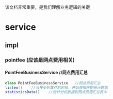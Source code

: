 该文档非常重要，是我们理解业务逻辑的关键



# service

## 	impl

### 		pointfee	(应该是网点费用相关)

#### 		PointFeeBusinessService	//网点费用汇总

```java
class PointFeeBusinessService	//网点费用汇总
listen()	//当接受到事件的时候，开始根据账期统计数据
statisticsData()	//统计分机数据到网点费用汇总表中
```





